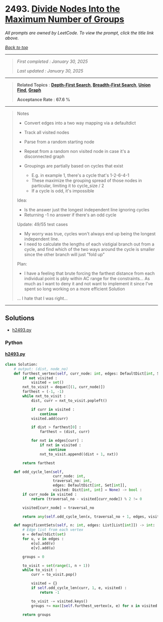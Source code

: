 # 2493. [Divide Nodes Into the Maximum Number of Groups](<https://leetcode.com/problems/divide-nodes-into-the-maximum-number-of-groups>)

*All prompts are owned by LeetCode. To view the prompt, click the title link above.*

*[Back to top](<../README.md>)*

------

> *First completed : January 30, 2025*
>
> *Last updated : January 30, 2025*

------

> **Related Topics** : **[Depth-First Search](<by_topic/Depth-First Search.md>), [Breadth-First Search](<by_topic/Breadth-First Search.md>), [Union Find](<by_topic/Union Find.md>), [Graph](<by_topic/Graph.md>)**
>
> **Acceptance Rate** : **67.6 %**

------

> Notes
> 
> -   Convert edges into a two way mapping via a defaultdict
> -   Track all visited nodes
> -   Parse from a random starting node
> -   Repeat from a random non visited node in case it's a disconnected graph
> 
> -   Groupings are partially based on cycles that exist
>     -   E.g. in example 1, there's a cycle that's 1-2-6-4-1
>     -   These maximize the grouping spread of those nodes in particular,
>         limiting it to cycle_size / 2
>     -   If a cycle is odd, it's impossible
> 
> Idea:
> 
> -   Is the answer just the longest independent line ignoring cycles
> -   Returning -1 no answer if there's an odd cycle
> 
> Update: 49/55 test cases
> 
> -   My worry was true, cycles won't always end up being the longest independent line.
> -   I need to calculate the lengths of each vistigial branch out from a cycle, and find which of the two ways
>     around the cycle is smaller since the other branch will just "fold up"
> 
> Plan:
> 
> -   I have a feeling that brute forcing the farthest distance from each individual point is pbly
>     within AC range for the constraints... As much as I want to deny it and not want to implement it
>     since I've spent so long working on a more efficient Solution
> 
> ... I hate that I was right...
> 

------

## Solutions

- [h2493.py](<../my-submissions/h2493.py>)
### Python
#### [h2493.py](<../my-submissions/h2493.py>)
```Python
class Solution:
    # output: (dist, node_no)
    def furthest_vertex(self, curr_node: int, edges: DefaultDict[int, Set[int]], visited: Set[int] = None) -> Tuple[int, int] :
        if not visited :
            visited = set()
        nxt_to_visit = deque([(1, curr_node)])
        farthest = (-1, -1)
        while nxt_to_visit :
            dist, curr = nxt_to_visit.popleft()

            if curr in visited :
                continue
            visited.add(curr)

            if dist > farthest[0] :
                farthest = (dist, curr)

            for nxt in edges[curr] :
                if nxt in visited :
                    continue
                nxt_to_visit.append((dist + 1, nxt))

        return farthest

    def odd_cycle_len(self, 
                      curr_node: int, 
                      traversal_no: int, 
                      edges: DefaultDict[int, Set[int]], 
                      visited: Dict[int, int] = None) -> bool :
        if curr_node in visited :
            return (traversal_no - visited[curr_node]) % 2 != 0

        visited[curr_node] = traversal_no

        return any(self.odd_cycle_len(x, traversal_no + 1, edges, visited) for x in edges[curr_node])

    def magnificentSets(self, n: int, edges: List[List[int]]) -> int:
        # Edge list from each vertex
        e = defaultdict(set)
        for u, v in edges :
            e[u].add(v)
            e[v].add(u)

        groups = 0

        to_visit = set(range(1, n + 1))
        while to_visit :
            curr = to_visit.pop()

            visited = {}
            if self.odd_cycle_len(curr, 1, e, visited) :
                return -1

            to_visit -= visited.keys()
            groups += max([self.furthest_vertex(x, e) for x in visited.keys()])[0]

        return groups

```

